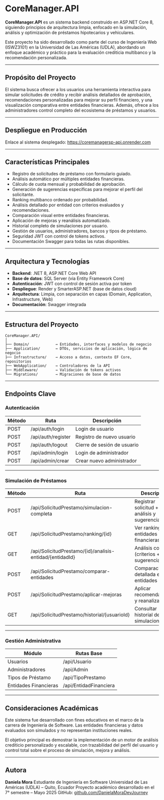 ﻿
# CoreManager.API

**CoreManager.API** es un sistema backend construido en ASP.NET Core 8, siguiendo principios de arquitectura limpia, enfocado en la simulación, análisis y optimización de préstamos hipotecarios y vehiculares.

Este proyecto ha sido desarrollado como parte del curso de Ingeniería Web (ISWZ3101) en la Universidad de Las Américas (UDLA), abordando un enfoque académico y práctico para la evaluación crediticia multibanco y la recomendación personalizada.

---

## Propósito del Proyecto

El sistema busca ofrecer a los usuarios una herramienta interactiva para simular solicitudes de crédito y recibir análisis detallados de aprobación, recomendaciones personalizadas para mejorar su perfil financiero, y una visualización comparativa entre entidades financieras. Además, ofrece a los administradores control completo del ecosistema de préstamos y usuarios.

---

## Despliegue en Producción

Enlace al sistema desplegado: https://coremanagersp-api.onrender.com

---

## Características Principales

* Registro de solicitudes de préstamo con formulario guiado.
* Análisis automático por múltiples entidades financieras.
* Cálculo de cuota mensual y probabilidad de aprobación.
* Generación de sugerencias específicas para mejorar el perfil del solicitante.
* Ranking multibanco ordenado por probabilidad.
* Análisis detallado por entidad con criterios evaluados y recomendaciones.
* Comparación visual entre entidades financieras.
* Aplicación de mejoras y reanálisis automatizado.
* Historial completo de simulaciones por usuario.
* Gestión de usuarios, administradores, bancos y tipos de préstamo.
* Seguridad JWT con control de tokens activos.
* Documentación Swagger para todas las rutas disponibles.

---

## Arquitectura y Tecnologías

* **Backend**: .NET 8, ASP.NET Core Web API
* **Base de datos**: SQL Server (via Entity Framework Core)
* **Autenticación**: JWT con control de sesión activa por token
* **Despliegue**: Render y SmarterASP.NET (base de datos cloud)
* **Arquitectura**: Limpia, con separación en capas (Domain, Application, Infrastructure, Web)
* **Documentación**: Swagger integrada

---

## Estructura del Proyecto

```
CoreManager.API/
│
├── Domain/            → Entidades, interfaces y modelos de negocio
├── Application/       → DTOs, servicios de aplicación, lógica de negocio
├── Infrastructure/    → Acceso a datos, contexto EF Core, repositorios
├── WebApplication/    → Controladores de la API
├── Middleware/        → Validación de tokens activos
└── Migrations/        → Migraciones de base de datos
```

---

## Endpoints Clave

### Autenticación

| Método | Ruta               | Descripción                 |
| ------ | ------------------ | --------------------------- |
| POST   | /api/auth/login    | Login de usuario            |
| POST   | /api/auth/register | Registro de nuevo usuario   |
| POST   | /api/auth/logout   | Cierre de sesión de usuario |
| POST   | /api/admin/login   | Login de administrador      |
| POST   | /api/admin/crear   | Crear nuevo administrador   |

---

### Simulación de Préstamos

| Método | Ruta                                                     | Descripción                                  |
| ------ | -------------------------------------------------------- | -------------------------------------------- |
| POST   | /api/SolicitudPrestamo/simulacion-completa               | Registrar solicitud + análisis y sugerencias |
| GET    | /api/SolicitudPrestamo/ranking/{id}                      | Ver ranking de entidades financieras         |
| GET    | /api/SolicitudPrestamo/{id}/analisis-entidad/{entidadId} | Análisis completo (criterios + sugerencias)  |
| POST   | /api/SolicitudPrestamo/comparar-entidades                | Comparación detallada entre entidades        |
| POST   | /api/SolicitudPrestamo/aplicar-mejoras                   | Aplicar recomendaciones y reanalizar         |
| GET    | /api/SolicitudPrestamo/historial/{usuarioId}             | Consultar historial de simulaciones          |

---

### Gestión Administrativa

| Módulo                | Rutas Base             |
| --------------------- | ---------------------- |
| Usuarios              | /api/Usuario           |
| Administradores       | /api/Admin             |
| Tipos de Préstamo     | /api/TipoPrestamo      |
| Entidades Financieras | /api/EntidadFinanciera |

---

## Consideraciones Académicas

Este sistema fue desarrollado con fines educativos en el marco de la carrera de Ingeniería de Software. Las entidades financieras y datos evaluados son simulados y no representan instituciones reales.

El objetivo principal es demostrar la implementación de un motor de análisis crediticio personalizado y escalable, con trazabilidad del perfil del usuario y control total sobre el proceso de simulación, mejora y análisis.

---

## Autora

**Daniela Mora**
Estudiante de Ingeniería en Software
Universidad de Las Américas (UDLA) – Quito, Ecuador
Proyecto académico desarrollado en el 7° semestre – Mayo 2025
GitHub: [github.com/DanielaMoraDevJourney](https://github.com/DanielaMoraDevJourney)


